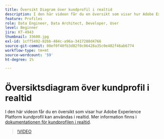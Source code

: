 ```yaml
---
title: Översikt Diagram över kundprofil i realtid
description: I den här videon får du en översikt som visar hur Adobe Experience Platform kundprofil kan användas i realtid.
feature: Profiles
role: Data Engineer, Data Architect, Developer, User
level: Beginner
jira: KT-4943
thumbnail: 33600.jpg
exl-id: 1cff5492-82bb-484c-a96a-3417288d4766
source-git-commit: 00ef0f40fb3d82f0c06428a35c0e402f46ab6774
workflow-type: tm+mt
source-wordcount: '59'
ht-degree: 1%

---
```


# Översiktsdiagram över kundprofil i realtid

I den här videon får du en översikt som visar hur Adobe Experience Platform kundprofil kan användas i realtid. Mer information finns i [dokumentationen för kundprofilen i realtid](https://experienceleague.adobe.com/docs/experience-platform/profile/home.html?lang=sv).

>[!VIDEO](https://video.tv.adobe.com/v/33600?learn=on)
